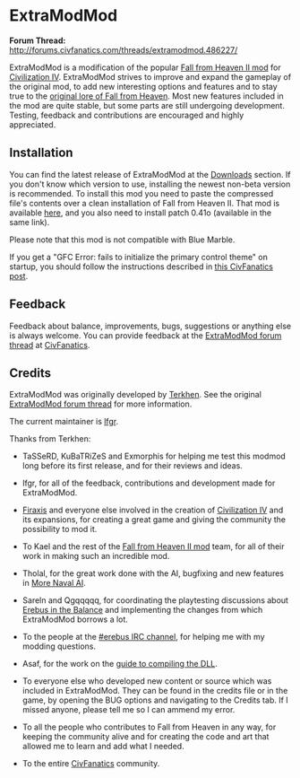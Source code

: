 # ExtraModMod

**Forum Thread:** http://forums.civfanatics.com/threads/extramodmod.486227/

ExtraModMod is a modification of the popular [Fall from Heaven II mod](http://forums.civfanatics.com/threads/mod-fall-from-heaven-ii.171398/) for [Civilization IV](http://www.civiv.com/). ExtraModMod strives to improve and expand the gameplay of the original mod, to add new interesting options and features and to stay true to the [original lore of Fall from Heaven](http://forums.civfanatics.com/forumdisplay.php?f=279). Most new features included in the mod are quite stable, but some parts are still undergoing development. Testing, feedback and contributions are encouraged and highly appreciated.


## Installation

You can find the latest release of ExtraModMod at the [Downloads](https://bitbucket.org/Terkhen/extramodmod/downloads) section. If you don't know which version to use, installing the newest non-beta version is recommended. To install this mod you need to paste the compressed file's contents over a clean installation of Fall from Heaven II. That mod is available [here](http://forums.civfanatics.com/downloads.php?do=file&id=1), and you also need to install patch 0.41o (available in the same link).

Please note that this mod is not compatible with Blue Marble.

If you get a "GFC Error: fails to initialize the primary control theme" on startup, you should follow the instructions described in [this CivFanatics post](http://forums.civfanatics.com/threads/help-gfc-error-fails-to-initialize-the-primary-control-theme.265892/#post-6564074).


## Feedback

Feedback about balance, improvements, bugs, suggestions or anything else is always welcome. You can provide feedback at the [ExtraModMod forum thread](https://forums.civfanatics.com/threads/extramodmod-unofficial.646778/) at [CivFanatics](http://civfanatics.com/).


## Credits

ExtraModMod was originally developed by [Terkhen](https://forums.civfanatics.com/members/terkhen.215311/). See the original [ExtraModMod forum thread](http://forums.civfanatics.com/threads/extramodmod.486227/) for more information.

The current maintainer is [lfgr](https://forums.civfanatics.com/members/lfgr.177260/).

Thanks from Terkhen:

* TaSSeRD, KuBaTRiZeS and Exmorphis for helping me test this modmod long before its first release, and for their reviews and ideas.

* lfgr, for all of the feedback, contributions and development made for ExtraModMod.

* [Firaxis](http://www.firaxis.com/) and everyone else involved in the creation of [Civilization IV](http://www.civiv.com/) and its expansions, for creating a great game and giving the community the possibility to mod it.

* To Kael and the rest of the [Fall from Heaven II mod](http://forums.civfanatics.com/threads/mod-fall-from-heaven-ii.171398/) team, for all of their work in making such an incredible mod.

* Tholal, for the great work done with the AI, bugfixing and new features in [More Naval AI](http://forums.civfanatics.com/forums/more-naval-ai-modmod.476/).

* Sareln and Qgqqqqq, for coordinating the playtesting discussions about [Erebus in the Balance](http://realmsbeyond.net/forums/forumdisplay.php?fid=24) and implementing the changes from which ExtraModMod borrows a lot.

* To the people at the [#erebus IRC channel](http://forums.civfanatics.com/showthread.php?t=328588), for helping me with my modding questions.

* Asaf, for the work on the [guide to compiling the DLL](http://forums.civfanatics.com/threads/a-simple-guide-to-compiling-the-dll.405444/).

* To everyone else who developed new content or source which was included in ExtraModMod. They can be found in the credits file or in the game, by opening the BUG options and navigating to the Credits tab. If I missed anyone, please tell me so I can ammend my error.

* To all the people who contributes to Fall from Heaven in any way, for keeping the community alive and for creating the code and art that allowed me to learn and add what I needed.

* To the entire [CivFanatics](http://civfanatics.com/) community.

